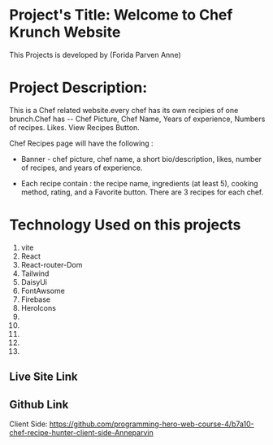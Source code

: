 
# Project's Title: Welcome to Chef Krunch Website
This Projects is developed by (Forida Parven Anne)

# Project Description: 
This is a Chef related website.every chef has its own recipies of one brunch.Chef has --
Chef Picture,
Chef Name,
Years of experience,
Numbers of recipes.
Likes.
View Recipes Button.

Chef Recipes page will have the following :

* Banner - chef picture, chef name, a short bio/description, likes, number of recipes, and years of experience.

* Each recipe contain : the recipe name, ingredients (at least 5), cooking method, rating, and a Favorite button. There are 3 recipes for each chef. 


# Technology Used on this projects
1. vite
2. React
3. React-router-Dom
4. Tailwind
5. DaisyUi 
7. FontAwsome
8. Firebase
9. HeroIcons
10. 
11. 
12. 
13. 
14. 


## Live Site Link



## Github Link
Client Side: https://github.com/programming-hero-web-course-4/b7a10-chef-recipe-hunter-client-side-Anneparvin
